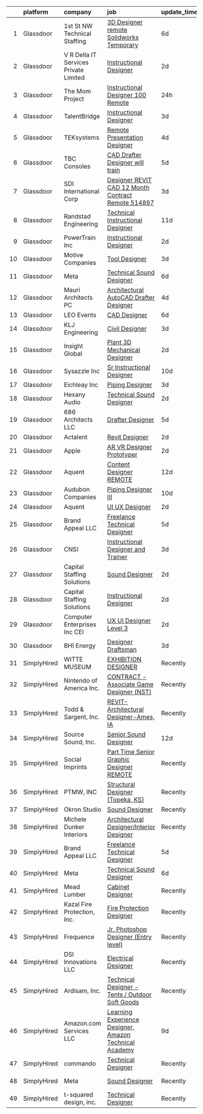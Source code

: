 

|    | platform    | company                               | job                                                                                                                                                                                                                                                                                                                                                                                                                                                                                                                                                                                                                                                                                                                                                                                                                                                                                                                                                                                                                                                                                                                                                                                                                                                                                                                                                                                                                                            | update_time   | location             |
|---:|:------------|:--------------------------------------|:-----------------------------------------------------------------------------------------------------------------------------------------------------------------------------------------------------------------------------------------------------------------------------------------------------------------------------------------------------------------------------------------------------------------------------------------------------------------------------------------------------------------------------------------------------------------------------------------------------------------------------------------------------------------------------------------------------------------------------------------------------------------------------------------------------------------------------------------------------------------------------------------------------------------------------------------------------------------------------------------------------------------------------------------------------------------------------------------------------------------------------------------------------------------------------------------------------------------------------------------------------------------------------------------------------------------------------------------------------------------------------------------------------------------------------------------------|:--------------|:---------------------|
|  1 | Glassdoor   | 1st St  NW Technical Staffing         | [3D Designer  remote Solidworks Temporary](https://www.glassdoor.com/partner/jobListing.htm?pos=124&ao=1110586&s=58&guid=000001830c7f4a3c84f15cfdabacdc9c&src=GD_JOB_AD&t=SR&vt=w&ea=1&cs=1_fe925397&cb=1662362012633&jobListingId=1008101147436&cpc=FA84DF7EA1EC2398&jrtk=3-0-1gc67uij4j4go801-1gc67uijmii2i800-d4879d03b2981eb5--6NYlbfkN0Dax8UoX6EQsni4_ZSF9vye0BkMdAXnBGZ9YnjGpfOQl0bOt3kFrViS9pzQb-UkbyuTLk9lBJa0OMA4qMS6a-OFvIw734BbqW6J4ftJsRXUYWG69gurxtLodjSwr1yjvY6e_2OvYDI2aO1q43GghrlOeDtC0f8O2sLjnoXTnasp1rHg8Be--iCzHUhcQbdI059KhKNRmH7yg-6zaT2XetChP53yG2ZNW1mUTtvTWBMO9OViuGAzeh3UoKqLffUeVPcuZaRg2LRpvwDeEMSYbZ7cn9lJr--cq8zfITrkLU3x54ggcqDkI6hJANGnMIZ_Rs7vFZ6vPyAgNNExWWK5igvd9NxYzT6VBxdd9zelTvTSOG65oDcKmaR0iILgUPo_oyLAkee4h02St7NiVIfuRMdtuIzEv_6bqyXcRoaXDvh8M8xHf_jsQZxjHruHC5VO7saK3-7CSVYoLlFzG-OO1Vi1VKubrOSt54-GUL-AY0ROwnFWNgPp7qMX)                                                                                                                                                                                                                                                                                                                                                                                                                                                                                                                                                                            | 6d            | Plymouth, MN         |
|  2 | Glassdoor   | V R Della IT Services Private Limited | [Instructional Designer](https://www.glassdoor.com/partner/jobListing.htm?pos=121&ao=1110586&s=58&guid=000001830c7f4a3c84f15cfdabacdc9c&src=GD_JOB_AD&t=SR&vt=w&ea=1&cs=1_ca19319c&cb=1662362012632&jobListingId=1008114766072&cpc=AC285F3A3ECA6BB0&jrtk=3-0-1gc67uij4j4go801-1gc67uijmii2i800-cf474f3642b24d94--6NYlbfkN0BCfH3gCGpMIZQRxhXoUlG1SCQU1pI8drFJx67PhZnu-KjHoYoYcHCEFHTdji-YRv6Tc4uXmEWKVCrm93-qDYpviG9vrn7DLH4nLfJ9TO6fEthmqCO1KiNIMEN4Xu8wcNYe8TrFmbDNu_ulrD5bcq6w41p049XOI9PzRxt8NTzO7XlJp3bxZzc9DU3AmJUlMtFWPB0LkzHcu5x9o2-xsrNewJ8ny8_wJD6jX97Brk1rlwTrBpo-7vWjmeZwbrBFIi_cK_osgiHN7vx7ukCevHFPQN8qptPr4NYgo1cjqG_JZL5oB8VufSoThohx48K4rXoplgyR0GS6aSwtqoe4WAKd92QcZZCE1guolqDzarkiMUaNBYygW1PXeSq6-LSAdez4N3z50vNh56B6nDhoZJIHvqGWmEK_c3y3ut25W3f4ah8VjEFYiuQ1pE7qkcPgtgJPHu6NbhpjpOZCbrLB87L3OGt3mPxn6KAW5mUQPS2iC7c_KNptWvWWUhFQWgvDYD4fIzL_Y8Yb4Q%3D%3D)                                                                                                                                                                                                                                                                                                                                                                                                                                                                                                                                                                  | 2d            | Remote               |
|  3 | Glassdoor   | The Mom Project                       | [Instructional Designer  100  Remote ](https://www.glassdoor.com/partner/jobListing.htm?pos=109&ao=1110586&s=58&guid=000001830c7f4a3c84f15cfdabacdc9c&src=GD_JOB_AD&t=SR&vt=w&cs=1_d1af985d&cb=1662362012631&jobListingId=1008117176972&cpc=7AD1D84939BBEEF3&jrtk=3-0-1gc67uij4j4go801-1gc67uijmii2i800-5e7c1d2573244fad--6NYlbfkN0BDp_epf89aHDQhKpPegNJQ_ldQpEFZQsM9OcONMGxWx6pU56EKHF58QjVdAUvn2gWT2heCAOeON7egY1yjgOlJu5D-91Rlw6oFgs1SWP-MR0Kwf2bg_imVWK6Gh4CyCsGFXKRShYTPjMaHonNI3hHcVl4CwjeZdKhyvFMmIo69rZgCi5mKxSZOCGD40sgYDBuOvHz478B9272LNh04n5_kY0eDOeu_zAQF06oA8Sb2uAqvlMIIOo8VEDneH-bQ0YDARGZYFSK-72j1jKgpZzyhAWKl1NrGq4omGZSSPDy25nyXEBZB8Vvzj_UQwpnaQannhsHTRzILA7M9dAd6goNvX2igtDZ4dRaLBMjdyin_2dZ2xOjXFKQ7OtQnXZmkc6qHIrwsqDVLIz5lHpbKB3_2fgId5oB9t4zNqZkOuZ49Vc9dO3D5tCh9uFM2j9_U-Rz7bISds45TI2xqhOVEBwFWX_EpOGmEKEu0LzuUayKoIZTkODR5DQzhaEZ_JH_4KJl4ryHSmzS05W3MdBmKHP211LLg850W_zAMtxcwZFr00AwRRhCpl1AfbMJhcDNNDV2mFjPxSrWnrg%3D%3D)                                                                                                                                                                                                                                                                                                                                                                                                                                                                                         | 24h           | Remote               |
|  4 | Glassdoor   | TalentBridge                          | [Instructional Designer](https://www.glassdoor.com/partner/jobListing.htm?pos=126&ao=1110586&s=58&guid=000001830c7f4a3c84f15cfdabacdc9c&src=GD_JOB_AD&t=SR&vt=w&ea=1&cs=1_b8c7fb13&cb=1662362012633&jobListingId=1008110193904&cpc=F41FEAB56D215062&jrtk=3-0-1gc67uij4j4go801-1gc67uijmii2i800-083ab112202f75e2--6NYlbfkN0D7yZN5Y4Y3yDNIVFku1LF3jTDQg9U8OJZurnzp5mMLIP6WqhGw4ZWWAr-MD-l2YyEMpe0ZXZl6ZkfFzQmBhInY-4Vy1kyC1jKvM39gzk3I8fqmwOmGJFefq8c3WMRVYCOEkZ_OSk06TpUHHICJxNDaTHdatfAiirOwT3cj9gmvFHfsJPYVuG8hUe0LE5OiG2gLq6hZXb9gAxP3WAKXv6cBZKFpLlDYTuQGezuDhaa_J6xIvQ74fRF8UxlotWOfZ4UZYmZ-iV5kZljKe2ve3ecU3joRxQqYzpWQqjUIJTD5hEUZYR4f60SvhHxlVPCjsV83vpgGLikPL0xlVp_R4VPUdHUtm9dNHJnbecYyaslvynhMS6SrrMYjD9CBZ_GQdx-GYfgIEfTZ-kGXdHIHPs3jl4sJBcZe66zmrM6GZecDg0gLvLkZY4Fw3BMDyZOqhYEHMpNWwnlTibojezWTkIRbCzbRbly_Z6U1zUQyY7cIeZX4AQLulYzoc25DSTdDML4z9b2S6yfjiA%3D%3D)                                                                                                                                                                                                                                                                                                                                                                                                                                                                                                                                                                  | 3d            | Charlotte, NC        |
|  5 | Glassdoor   | TEKsystems                            | [Remote Presentation Designer](https://www.glassdoor.com/partner/jobListing.htm?pos=119&ao=1110586&s=58&guid=000001830c7f4a3c84f15cfdabacdc9c&src=GD_JOB_AD&t=SR&vt=w&cs=1_79fab3bc&cb=1662362012632&jobListingId=1008106163906&cpc=AC285F3A3ECA6BB0&jrtk=3-0-1gc67uij4j4go801-1gc67uijmii2i800-a087ed80b67f7f5b--6NYlbfkN0AuKz8EBO1xHDEL7V2YF9xF3dC_I9B9i-Zw2Jh8clPMK3KTieKealHQMRxLfyLBLKLyCZChEE48vqLybCiiARm2ZbgopHfff5ewlcdAlwoGxiTfSHLE287921qYA1_BFeP27zjJNgZTCcSAUTAZYNZotGtuZOEJ5kTFNKKk5C0QMiVsKQ4_dtE0DDfA5Rjz1vStf6yk9GxClyCOpEdefPceHaddgIKRS41RF0sDea-FoEfm65DPCZlw_mNzwxK2aHc-gW88Dz-uDsfty2iF5RM2infSAWQ7Mnzi1dHX3G7xDQ00OUwJcuAGWY6nghDut69phsaayi6NY76rvt5QIaxf6Iq_MEf1o-ubI6n5Zv3UgwBttBx3L3FXki9Qx-P_WkHPA_sVnXIE-HJ-lzIpDAVOTw2l6EgYoBEJDHg-ZYvk1CfQaej3hk_ELEdhRjY0Ua24wz2ynq2-Kk3TZ3DSMNupwEFUwyuEtLRcAZC88KeYV8O9XA3Q-T88VIjU0ZKojiH4xa-6UBm0T2U5nM0wjLQN-XLpR4leBtfpU7sSPX-8kzA4jdC1wfmlIctTEiIhwOZFxCtj1941OjfhliB60OlZvHBok8SAojMNTQcEiJDZzjov4bg2C1hZPZuVw3-475hXpInLe_j7YDWdTOkDpdCxTPWwQ3XKuKUslT4YyIe80BlDo1gQU5YD3HjoceB0g9STi6dJw-HH-p4IqoudDspqLcT7zCci6s9QYljhsLB2Wv_tJl8iMTCSg86S0nmXIOtTiI8oez3gC1bauDVxzLae0ZfkhZaOV1vT5RWC-tfqO7PaYOSmEYSraWUCkaFdN45Q2kTyTH8kDCYVElXsLiVMsKW7F0FXUpEvx2Y_nibNbbvliHTPcTi8Y0EHjFAWfMz2aJj3g_gJln-suyZDjMEc5X2rlU5UO4Q%3D)                                                                                                                                               | 4d            | Atlanta, GA          |
|  6 | Glassdoor   | TBC Consoles                          | [CAD Drafter Designer  will train ](https://www.glassdoor.com/partner/jobListing.htm?pos=115&ao=1110586&s=58&guid=000001830c7f4a3c84f15cfdabacdc9c&src=GD_JOB_AD&t=SR&vt=w&ea=1&cs=1_9f7f163d&cb=1662362012632&jobListingId=1008103982253&cpc=155EB9D5185558AF&jrtk=3-0-1gc67uij4j4go801-1gc67uijmii2i800-dbb54b1cf97179f7--6NYlbfkN0DLxniXb9xd09bch3T7EymxCrgj1jiT2kSu__xrmi42oAG3D01sYaWhWpZIU8IkxQ5sxpzMInIOZ0FaGVbO9wtHZLpkcSy2SeLfcjaw7vgXWEOaJeEOWtMYb6IBBFHtelPw_I7iMAWPzuHp5_zfS5zWno_du4PjJXiC7Gp6IlAdEQ6lD8NxzEZC-QOoTJ5Hci6W5lGjIxE9RBZMZo5JbJUpRSGKDwxPqBVdXp-aqXJu94U2xm1lDoiR0ny4YuMVp6LObw2qDWSzvYemeYzHdlCy2fXMUNgIbWAhIgUtHi47bRLNhHuCejSVhIDWtJijkpNAAYg9nkOc91oSE55VgBDV4_8qybMLZ4XKxDdUa_O9tTPvdjFFjvc5kSV55dbBqJ5pylVvXwaBDGyqhSnF60CtjG3MeMCe75-dleVbE7HJts0yPlG4FjcYd1HUsWzKIA9rc1dzcE3W41EE7aGRshbgiDanRGsCIt16a2xxUvOIi2mCjmFBh4LYhqk5vajhvCs%3D)                                                                                                                                                                                                                                                                                                                                                                                                                                                                                                                                                                     | 5d            | Brentwood, NY        |
|  7 | Glassdoor   | SDI International Corp                | [Designer REVIT CAD 12 Month Contract Remote   514897 ](https://www.glassdoor.com/partner/jobListing.htm?pos=114&ao=1110586&s=58&guid=000001830c7f4a3c84f15cfdabacdc9c&src=GD_JOB_AD&t=SR&vt=w&ea=1&cs=1_9e8eb65d&cb=1662362012632&jobListingId=1008110855049&cpc=AC285F3A3ECA6BB0&jrtk=3-0-1gc67uij4j4go801-1gc67uijmii2i800-37cea7c43d5011fb--6NYlbfkN0Bpkr0gJgqqHEIfrrGctVATkpcI4_CflKALKoBiu5AQD__GyEOPCzqRkbHslo4OGyojJ5pVqL-hGjTButAiiokbDBHzDHSFFsuOT-yDvDpkQwKPtYJlyht88PcMmGnUme5xFBZ4Z9qmeJJ8Y-rT241BxKVN_zEQniEEXXWeXpjqBhvD80suT7MdXVH_s_Zx5vmjdRrzVa2gktpN_W2_lsEvxqGyb2VLCSYY-9A2ukP209nPzSHLN-T-eUUoRAdR62m3XbadkI6TIIVQI571GCprt1r2e50MO6H6qm3y-Z2hTDpX3Z-ylc1G3h83YFUBH4NRUlfE-Ql74oOMIjULprAnzVYB_ooQtnPXdsCCb5jf3gShOimAcz_v9vRd3Ss8K8Vn-9Ma3R_vm10UiAM472ilT9XlxqaWLS2npSvSRc7YlwHiUwMV4nUDhS3sgC85ARsbyqCR4nPf3Yhy93h1OUFA65SMzbV1pbXDDpCrBxwmEiqoseGfy-tgoe8E0--UIo3joPTN_a7Fxw%3D%3D)                                                                                                                                                                                                                                                                                                                                                                                                                                                                                                                                   | 3d            | Remote               |
|  8 | Glassdoor   | Randstad Engineering                  | [Technical Instructional Designer](https://www.glassdoor.com/partner/jobListing.htm?pos=120&ao=1110586&s=58&guid=000001830c7f4a3c84f15cfdabacdc9c&src=GD_JOB_AD&t=SR&vt=w&ea=1&cs=1_4abbaf39&cb=1662362012632&jobListingId=1008091665657&cpc=FD1C1DA32C38CFA7&jrtk=3-0-1gc67uij4j4go801-1gc67uijmii2i800-4e9c400072612d33--6NYlbfkN0BDx217eft1lC7uqItkaModCFPNh_e0lnHdKkvEJecXwu4gIqA7CFTnXnpT3oVx672KDArTtx1aHrKw0gqohFQPT8pPyEnxY5nSI_5vJXljXddiuB0emOj4KsDFe4KKnmVelmt6yInbwBNPPrHnDX_0JTfp0HEFotiDRpodoXdu3jbr3s3jQun5eOqS0GaUkX8pl21gqUhP3R-hPB1bBzUvFzn8nji_m6vcSZnCUaXmjhKzspdlOH9if4XaPEFf4B_9j04xePhPZ8Gf5p6can0ZRefwsIQMKH1j6HdOpNpTe-6HE9jJXov1vl9cel706fyAzl31vZI19JtSB-fQJpwlb3xI3oSOBjN_tU31gxK3vtwzNvX5mrkrGqZ0H8qML_0b6yIH43y0-tezUvCZqDmd1PQXpLhkvlquVvkvBRw-3PqjKZofARcobg5e7y05k89Fyd1nw6RA_L2UnjdxYkAoeZ2bgtOlJXGdZ4ywhv1IvKcI8f_7Y7nCusH0p3pcACWqMS73xJqWkmEHxBY5S-XTymfrWJHKICCCb2ojeIFP-FMl9l4OLc-tudN2faMct9D4-qJPhdikOyH5O19nWXjeo4HtK2f2_ECW3Y_lqBML7Qr0EDHODDoI8GXNv9F6hLjC4ZR711ho6VpDOvapyXEs)                                                                                                                                                                                                                                                                                                                                                                                                                    | 11d           | Atlanta, GA          |
|  9 | Glassdoor   | PowerTrain  Inc                       | [Instructional Designer](https://www.glassdoor.com/partner/jobListing.htm?pos=106&ao=1110586&s=58&guid=000001830c7f4a3c84f15cfdabacdc9c&src=GD_JOB_AD&t=SR&vt=w&ea=1&cs=1_8fcef33d&cb=1662362012631&jobListingId=1008114117415&cpc=155EB9D5185558AF&jrtk=3-0-1gc67uij4j4go801-1gc67uijmii2i800-65fa076f81f6d418--6NYlbfkN0C2SVAOpOeIWQkPp9EeCSLxTLheLRty2uanDx8E9nXZ3uUHHMNExd-XEFmdsXmzFrTmniJlQtDfqS9Qh_smuebJhUgn4HYBZ_MUQ-wEJoiVoj1Z1PNzwyzdJ-xi30TkYVfpNtfNpKlviPNJnNZIr883EYWjCe4SkKP_W8ufXGXNtaCK5dhTBIiNv-BdMDEyuwRI4r0pUxw8KtbHesYw-Fb4hd2r2y-Qdg5Bs3v28bL2hkuJVm_P4n2P4IVFBnDukwWNqgg4qJ7g2lQ7g-gDK4M1AHBjTW7LrEfifNyplWZorVUlsGl0Bp8Fm0i0YmO_GKGBkTls1_lsRTBo4HUlV9_TQq0QY_h0lYMT7Qz3eZiUWTpnuFLXTNGG0sbuNguxXoktrwIpVCMfQ4FEmvaZnbsaDAVDrDuPxz-JLnDlUWk7Zq1q27Ox8v-wvtDxpp5x4eRFoYcQpJfsLRFLlkiV3ga6JuD0dkM4FWsHVEz4NRlzU8NTVG0lyJdP4phFtMWqXWdD5Bkecm1Ekw%3D%3D)                                                                                                                                                                                                                                                                                                                                                                                                                                                                                                                                                                  | 2d            | Remote               |
| 10 | Glassdoor   | Motive Companies                      | [Tool Designer](https://www.glassdoor.com/partner/jobListing.htm?pos=108&ao=1110586&s=58&guid=000001830c7f4a3c84f15cfdabacdc9c&src=GD_JOB_AD&t=SR&vt=w&ea=1&cs=1_87abd720&cb=1662362012631&jobListingId=1008110566998&cpc=D3E44275D43A938E&jrtk=3-0-1gc67uij4j4go801-1gc67uijmii2i800-b5d3843a396371a5--6NYlbfkN0Arae83wIe_NvHUM_lH12ng2DVBXUGu43X8DQ0yIsAk_4QPE-Y-IBDXyZVo7MT05FwD7Nja_jFECPq5Nd_mSNkC2Oumwf1rUN_O_hpR8MztM7mCjunz90Z7YPT4KvY_8f9weAAPAAqJcnhXrsCr1UuKudmcmREQMEv4XM-u3LccU8X7aI4edyp2P9arY_681q4f56ElhQ6EPg0JqIC1CWUg6gexHTVTVOlYyaKH1zn3jRQi_g7ZLKjnHJYmo6JqWgh4mHj4tOSmRs6_VL61e0xT_A5_KekF-fJTPgiYFCfMTW4h8ZE7AmLB7jxioqg9ifdBT4cu099w0DbOfDgqjPLzmQY7wSo7sCm4sU1YOyx1bviCqnJnaVBU0e_xrXmtmhE5nFwIlKe6BQA6MPp1H365DZelBP-OlY7ovA7G8RfH_SQEt6JJmpaYz9UzkGtk3B6JBx9p8CdrUXC52e_w_4wNhlrIkWkNBkle6EdBbPEMd7o2F04aA6Bm8tzbLs_22CaO9_amrDWi_ZdMOk1b3oxYWUFP-YoP9DoI1IbpsDLO7Y_3rbVnP_mGvuE0thh0c_tdsso9kRepiYR9rasZKmLulYRC7xx3gNdVQILo_LHvX_N9zE57bkh8Lg5SwHiF2uawANVitKqTwCHNE8VX9oZWQGztFhFcOifJbio3R7dMqOgDhNkclLzb3uXMA3UBbB9FqOF6zN_oCGsaYxkwIC_Ed1y7skKiUs1XENQ5_mgVzKiyhAxsOLMvUkRI79m5_ae4cLA_x7K29wu_pq65-zltDJCzyhIdL1OW2DhPenVb_w%3D%3D)                                                                                                                                                                                                                                                                           | 3d            | Long Beach, CA       |
| 11 | Glassdoor   | Meta                                  | [Technical Sound Designer](https://www.glassdoor.com/partner/jobListing.htm?pos=102&ao=1110586&s=58&guid=000001830c7f4a3c84f15cfdabacdc9c&src=GD_JOB_AD&t=SR&vt=w&cs=1_c3331596&cb=1662362012630&jobListingId=1008102577905&cpc=48B9F4758953335C&jrtk=3-0-1gc67uij4j4go801-1gc67uijmii2i800-43ee8e8957f197b7--6NYlbfkN0DYl4UJW4r1Vl7FEn6T9F-rD9lpC-0oMJVSiWjK_MGUd8e8cHXcpv6KPyjLHZEfqkWRCwULr6X75ieJARrAKqgWzisG7J3CWnOtR8MXVg9h6RHVQw8LxsUXbtRHyQGBkIiZRs1E6q1KlzilZzbDkEbl4cSfOYHD8WJrsx4Oe5zq0efzKGC4tT9j4LIwYr4PYn5NjV4YGU46WiIIRSmqv9h43fV9jgql2eDO62hjP4GfQCxuetvEuETTmimHg1aRAgIHl6HxSAKLD2rWMG6Kgp6MCAhkQDf7oIQrpGCS5JaqMojfOhXhp_UDIoN_Zbx6Vi0xYu7Dhla3hZ0RZ1trXEOUfh_Du_vAVTJLiz7KEJ0tDaHPzO4LsE8kV96jAnTKjAgUhG8OeZrdSrlYTuo8JTbInjk3Zpq8ufsV2zPWjU9n-6gAEW1iKI5prAMJwvRnnNa4X465ju9wu_LyJ6-5TP6LVqk6G6WP3M2DJCPCwaKl0a_2AxJKdAr7PiAOZLEARbH-EBFI-efxHPq3Nrx6kCLPbzQndIqA0mB64IIW2i8-Tn_N0hRXKhD3y4N5V2v7wrBV9e3Olfg12VhXiy6Ef9wwrypumpfRJ_wJG93w_7_m7wYpRH7OeVHGgOLpB4D_BM-JV56Bp6VWwmNUfgNMRAYEmXaP1iwBf0Xqzn_0O_hUFGz6-iXvhbg1er9xR82fLBX672KTPMdgFnzazuGv9RttlVKerh1AImldheu4zxcVQdyu3bMeMCYrrZjxDNIxGn9PP5GE4DuUAcJMTk3lFUvu3aWTcmAJ0Jd8HZSsxZTIBVb8DctUURWAJ-sKVdeh-ZRT4CYGjXixDvryZLAh5YdeXlI7M7dTCxfMHJtxr5cWx2WFBRF1QrUlaR3UJm_9F6A5ZW9Hriy-1MIUWEMUhEgj2GQ4IeNNoa6_JVegQ-J06OH1gWbyWmcfwOiw3DV0qUC36Fb2qjMI31drRV-y1GxBliSgr6B7rr82VzQkuqZyI0th7DwDcILnPv-in_bNf7B1RrNMv1jt4qkD2YjlGw8KrvkTop_oafWTnk7lUUtxzzCPix1LhZPJ) | 6d            | Remote               |
| 12 | Glassdoor   | Mauri Architects PC                   | [Architectural AutoCAD Drafter   Designer](https://www.glassdoor.com/partner/jobListing.htm?pos=105&ao=1110586&s=58&guid=000001830c7f4a3c84f15cfdabacdc9c&src=GD_JOB_AD&t=SR&vt=w&ea=1&cs=1_0acdfe31&cb=1662362012631&jobListingId=1008105949349&cpc=6E56E77887FF9985&jrtk=3-0-1gc67uij4j4go801-1gc67uijmii2i800-c3554d202fb6e9f3--6NYlbfkN0CdcVd3SDA1nO7RkKTAACmPV4xEt72Vls8LI2dqcgyOeANYUy3FBYWlFKyV03ZWJRi7WHhxzW10uSuZ4HSsu6Re_XkblLFQtLkGpaWAjsG5KW_YCd9eQysU2B9rLKXveTWzWmsuQ7q4olnTJ2v_kuWXw1WVyx9wqXfDMKU8xsLCx_dp8RsGX2smviDqFV41E1J4s-dusZ6-hRPjGroGozh5-PguLnDbMrmI_KDNGea8sRN8zeY9MCDrPRvh_uMo0ie5aKrvhJjczOPwxoESBsPb1J7KSQ_1a71KJpYPB5Mu_XZaf_UBrNhufNDcWxfer5pVZsAwntlBPTYcr_ff7W2Btq577tipYM9e92kHm5gCCr6LP9wH9qWSsa0aDmcrE9-EBXoe48aDVOtLvfx2r3TqpO8mrc-OSvKtfoKbY040JiHFzBReMaHJTLLXI9OqQed4KoY_hSeUAJIwCa1jaxC-HDWSCRrIRLTy7O2Z1D1tEemAsXTaspnQFOnuyvYoUsb9lBLXLJuh-k6gtkRmKa-T)                                                                                                                                                                                                                                                                                                                                                                                                                                                                                                                                            | 4d            | Poughkeepsie, NY     |
| 13 | Glassdoor   | LEO Events                            | [CAD Designer](https://www.glassdoor.com/partner/jobListing.htm?pos=110&ao=1110586&s=58&guid=000001830c7f4a3c84f15cfdabacdc9c&src=GD_JOB_AD&t=SR&vt=w&ea=1&cs=1_e00186fe&cb=1662362012631&jobListingId=1008100992380&cpc=0FE1F5EA2BC84A01&jrtk=3-0-1gc67uij4j4go801-1gc67uijmii2i800-109c3a28ccf10167--6NYlbfkN0CNc4_XkOrCJIG4rbt7jOELJF_6cAKStNL9BRzWr9Kw78iNJD37WLtKG3tFquRggugNsE3svMqATYLYlihgyGr3MDlAuj1Ftqk0IIy8Mp3KB_tq5JKzgDCQRkfud6uWgcQJW8Lfvd3kTiY7efwWTiZ0jGkgbTTLSO4xUC0mexDNJdjhpcl-rSViQaCrgxQGuGAfqir97LPvP8NPBbpZq5Qskh_2cs33JR31ClYBUPruqKW0I5D34shtRdD2Q-nLd_vHDJNDTe5dZ4sIzmneRudCS9Bty71hQIOdGDUJWlpxOMiCQlPViv-7mYHp-qXMHo__7Ca7EF_XyejBICWo-qLK7WBhndjdpLduPVFo8Pd4xChANL8yhPd5uPkNvnCwMoSG2G6fwfiWQ2fPvZR0KSFKjYuAb8su4ya4YbaVXDtNlc4hWeB_gSbMu1VTq8VAH_8sGNFKvl2KP-FZzNPzzPeMY1Js-YzzzgwqdT6SEfxwRpg1Gl8Jfxmg)                                                                                                                                                                                                                                                                                                                                                                                                                                                                                                                                                                                                        | 6d            | Remote               |
| 14 | Glassdoor   | KLJ Engineering                       | [Civil Designer](https://www.glassdoor.com/partner/jobListing.htm?pos=111&ao=1110586&s=58&guid=000001830c7f4a3c84f15cfdabacdc9c&src=GD_JOB_AD&t=SR&vt=w&ea=1&cs=1_a6438d3a&cb=1662362012632&jobListingId=1008110325203&cpc=7AD1D84939BBEEF3&jrtk=3-0-1gc67uij4j4go801-1gc67uijmii2i800-d6a8ed65372185ba--6NYlbfkN0BSh0jfjZZDfvxju8iAV6c0n9AX9TGiueSCSHgWWSkMZrYKl2mVLUwdey1Scnmgcw8YFxjFXvK2Z0NJ7dO2h4zU5E1fC8bzYbSUqyNqNevycb8xewn8slDIpqmSYtUmhl-zty5PK-TQYnpDStgfpbN8EALb4EUII80P-LlTHtAMlB4krBbyaJAxRxD0993kuRM5yLW85R1HQGhiuLpZEfQC8Y6Gxv3QPftsCBHcCxxfLJrxZg90SAo4dUZzd-OQOS3IoSF2b5-bglxG-dXqS3Pu3-uAcPPx0oFdfql7jeGy3_sE18qDSryAhi5R1FQX1WTlGwG2UnYUD3BqfesINOGagqYd3y0WFoUgOneDwbAxSH8eWU34um-pC7ukIkcOIHugRmuGOSrkuY7-SjRP6e51Md3PS6_o05pgg7Fv_rifNbvbh9oJ_bcWDF5HYV5aAc6DYVu1OrMG1sOSesU_cTjqV5Id7rMwFqedlROKqTDjmq-obUXACsqtkWzX41qRE4SM-81AymMebg%3D%3D)                                                                                                                                                                                                                                                                                                                                                                                                                                                                                                                                                                          | 3d            | Remote               |
| 15 | Glassdoor   | Insight Global                        | [Plant 3D Mechanical Designer](https://www.glassdoor.com/partner/jobListing.htm?pos=118&ao=1110586&s=58&guid=000001830c7f4a3c84f15cfdabacdc9c&src=GD_JOB_AD&t=SR&vt=w&ea=1&cs=1_4c632be8&cb=1662362012632&jobListingId=1008114321349&cpc=39A4E8CE329AB187&jrtk=3-0-1gc67uij4j4go801-1gc67uijmii2i800-8168df1bf852774b--6NYlbfkN0BKkHZu3wF05EeDimN_p6sYpKCMArvwa95YdH7UpkaBCiPadoOw6FI30Q-FKaUBQD00urgq_VM1sA9hyFcbkiHpC18r7PS-Z4_NPO9Ij8cSGrMib0MVmZK-xlXzEf4HJbdFavzSoNwTSpKgPE64xhS9IgtMsDX_W2Itgklu5A9ZB69o_74wI05b3u0OPJlEzI9D6hqev_d2RE-KeZuTXXRtfZbTcyQ5X0l9aV7YqD11vY6KHavDOX6sWGuvPHt4-wOGBFl79O5-kTMWZcM3EyNVDqAWHwlRm2bp51suXWGdCVKIXnf4yCqGT-j-GEV9La1nM4RxQgnjx_OjxB3687mJyiqiQcTxM4W0LFoye0mwFP1WE-YuqT0_nsLppC4DEIr8-ZIvdxvUiJ1eLjDM61TBy1Ws5FyiwM4uIrzthtngwO82E66RUo7fUpSSR0Ze1t1FQ7um4896C52IGT1fNbvTsKoK6fuz5Q5VAnlnvzEHVPd7ZHtnOe4z1RENn2sjQN2lDCln2i5z9MRUrlrJNzKX)                                                                                                                                                                                                                                                                                                                                                                                                                                                                                                                                                        | 2d            | Remote               |
| 16 | Glassdoor   | Sysazzle Inc                          | [Sr  Instructional Designer](https://www.glassdoor.com/partner/jobListing.htm?pos=128&ao=1110586&s=58&guid=000001830c7f4a3c84f15cfdabacdc9c&src=GD_JOB_AD&t=SR&vt=w&ea=1&cs=1_2d4aab19&cb=1662362012633&jobListingId=1008094371868&cpc=8795CF9063CD573D&jrtk=3-0-1gc67uij4j4go801-1gc67uijmii2i800-d1e30eb564645d32--6NYlbfkN0BHmuOUQiGxZlIboXRCrnOB1bk0QkSGbGX7yxzhgRysNhglpeekY3X1wDa7BzirfJIE-XZI96pT4vsCDo_PwVhCrQa8H_dn6HuGc3dI6Au5lFOBOQnw88rRufmRln1Uzxma7VZhtrwMd6uMTKFJi1s8KhsbQhyj9AFtzXfcqHMAkMfzRW14V10xerNyCpWVtNx7OTVsR04_iSS2Hlb5B7T4uHhe5Q6Tyh7OZDBlPM2C4tl8-7bAC7I6kobCu-rIk5lPjcPdKUtzdOyuvFo5NNnHZ4yYUX_ISaO0uSumU6eT5vd16Wwjsw9U4RmBZLglxyn7aAGUkEUsCJu3IsKOdLUprT__fgajiqP3psgVGT8gaaAUswNABGZxkZhuEixfkhKEfhVC-wB5nKOlmYHrzUq0bC2f6urhDxY5KFo0nxKxL6i81P7SRVXMA8aR4xufaWfXrpSLI3JIdYO3qOT_baqdQ8Gt0bWHbyOQGAEN0P6JLYIF8Trim1Ws)                                                                                                                                                                                                                                                                                                                                                                                                                                                                                                                                                                                          | 10d           | Remote               |
| 17 | Glassdoor   | Eichleay  Inc                         | [Piping Designer](https://www.glassdoor.com/partner/jobListing.htm?pos=130&ao=1136043&s=58&guid=000001830c7f4a3c84f15cfdabacdc9c&src=GD_JOB_AD&t=SR&vt=w&cs=1_510e4280&cb=1662362012633&jobListingId=1008111206496&jrtk=3-0-1gc67uij4j4go801-1gc67uijmii2i800-4a681df1c35d091d-)                                                                                                                                                                                                                                                                                                                                                                                                                                                                                                                                                                                                                                                                                                                                                                                                                                                                                                                                                                                                                                                                                                                                                               | 3d            | Remote               |
| 18 | Glassdoor   | Hexany Audio                          | [Technical Sound Designer](https://www.glassdoor.com/partner/jobListing.htm?pos=101&ao=1110586&s=58&guid=000001830c7f4a3c84f15cfdabacdc9c&src=GD_JOB_AD&t=SR&vt=w&ea=1&cs=1_1320f3ae&cb=1662362012630&jobListingId=1008114321181&cpc=878687325D2A5CC7&jrtk=3-0-1gc67uij4j4go801-1gc67uijmii2i800-0ac8534fda25569b--6NYlbfkN0CFC62QAxPlQDUanI3CInFwDfLuR7bBing2k-9qaB2Sgc7mfRdyTz-EnIjEcjqKoAh4_ZZLLwyGjkgqwi6svkxAivLIJAIQwILeIjbqoOs_xRSKFIya7sfTf_opYwReedpv9fbyaMfagL_ldIDi899DzamSPVTzKUQ6FBR6yrjTDkrfgnIyK-QPQNkykjuk2w_Kk9KXfMAdfM0TEPceNP6Y5_vIwWB3OCkEnjaHVKK_sxBZk492TEjIN6yZXfGvMrxG4hdfxsopNEVnNuFz16hrVJfKsqfMGdH9He9vIngM4w3Hc2ZhGKTR8H83H1fDCUTYlTcaeDfN4blIE5NOkLMIrvESSNMN3NLei4sS2_Bw24AZ58fpuTgTkd2fTgM10FGzGiolAEkVf3ZrK3IOkNV5UwPSmbUs1vf_vlLvtrSw5vxyDfa7Qs53Di-Xf77Ul5AwhamZtne8xQ3pHDmpYANP8UBIlkIE3-4JOgMCnIpEGzxpeRyexxAArnkmbb1Pnp0%3D)                                                                                                                                                                                                                                                                                                                                                                                                                                                                                                                                                                              | 2d            | Bell Gardens, CA     |
| 19 | Glassdoor   | 686 Architects LLC                    | [Drafter Designer](https://www.glassdoor.com/partner/jobListing.htm?pos=103&ao=1110586&s=58&guid=000001830c7f4a3c84f15cfdabacdc9c&src=GD_JOB_AD&t=SR&vt=w&ea=1&cs=1_c1bdb905&cb=1662362012630&jobListingId=1008103922408&cpc=B4454408B5C4E155&jrtk=3-0-1gc67uij4j4go801-1gc67uijmii2i800-2616a9526ce040b6--6NYlbfkN0D5EoDI19pzLD_ZoAvoqM1-O9qeTV9KvYbDAr1-bMzVcUrRYlcR_7Ev1kGWUuV89LzIUhkWdGri9LCjP0E4sj0QO5lGaRo0BklA9VGMkXh8-w7ivRM-VruUrEfTwDupZc2XmVFskyMuKd0hSNV7OPDAKCjGgklsyyJ5yZRrY0dAZwnH007USVJP1m3aYSUXpSsFNvX5ONpq8Ec5Q_WCq8WYt5ZuIpDab1yTYI6v30jawcyPTMR86rF9Cocc1wAtxeenjwxUcVcrdK4t8kKnvBJbW3YYpbe7rwsNQtnKowbrC916qxXbsRddZksrhyeb8IZf8b1-U_OxQAxya3vNaQs_GRTFX-jO6sJ6kpgFOBEVKxta9I2ZrzAM-L_eLdvJqsjagl3YuNqXolukapvEGe981vAFtTpemKma4GrDYscbNinZ0mcEzXsEEVv41exg_uXd8xPDaBwFbjV4Mf306xTN7xAdmLclppFttFzCuvxDdygpjqLXnKF5V0bcRXeO-Sm4hJik0rI-1Q%3D%3D)                                                                                                                                                                                                                                                                                                                                                                                                                                                                                                                                                                        | 5d            | Dorchester, MA       |
| 20 | Glassdoor   | Actalent                              | [Revit Designer](https://www.glassdoor.com/partner/jobListing.htm?pos=125&ao=1110586&s=58&guid=000001830c7f4a3c84f15cfdabacdc9c&src=GD_JOB_AD&t=SR&vt=w&ea=1&cs=1_79da8cce&cb=1662362012633&jobListingId=1008115123341&cpc=9DC6E4D8324653EE&jrtk=3-0-1gc67uij4j4go801-1gc67uijmii2i800-2eb598e43446174d--6NYlbfkN0ChYVx_I3yfZ_JDY3EFoivtqvi_stwnZ_kRt8Dowt_l_d1ydueao4NE-oUleRJ4yhjhYmT0tBl-0bek8yGi5eHyyEVxkZieejHkE1l4wXtN0bs-YH6wXtbIgrS6X3A3LSbks90iNVaZIuR98cOE6qZSan3vp25oA4KNusc_stC5ZhlaZ_dQRHlrYorZ8_1cYsNQvtEx5SNh-eQ7VZmsM5-rLMSYJckViWtpOajnGcnp89be-EM2ir7N3ykgEg3q32C2MqV1Ptn__iZPitLvwwo2zUa__vNi2YzzrRL8FdPi7BGmKPHFTT5D_cnyY8MDqlSGu94kvH-K884FXxTzK6Lak_t21jonaA0oz1DY-3O9GQYCVd6Sw7BQP83WGEb3h-lI6AufTvFlM3Vyfr8POiUXfkWSDeCS1GQ9uk3TnJXrSeaj5L0yeSLvEe4bvPDZbUxNTSdbK5qBwCTnkBQWXKL4s-bMbLbdH8mHtW4Cef-LjLtu7IYnjjLPKYqeRNYadrlz-CcVaVrsn5I4-hlhkfZKZ-RK0xPyKQJHcupdz3QXEAemAJ1PlC-KWSLE46JCA7RnmewKrJt8vedcJK83eQ_5feSZUWTIPqkjIpzzU2TplnPQUneIsjUy7K91gX8tLxzJuYCRwuCFQCKr2_3NvNrHf9EzlwlY1LkZY4xGPv16S-996HD3lnbGpAxC3neB43U_feFt88CjN8xJsQVg447tspTCiVEhYMYPGeEzIoWjhqwddGnqhB3hsUenRRRuVhld5Hbjs3KYtsDYvZ9ADttL7nCQJTBfCgabigGIBeyOr65s2Qp7PVntcUoOXse1uwHbBl9pfifBPB6D0abS7MiqLCzZcFR6sA06T7oVvi6ooHs2CPHDt5DATdZDwd_YzKpnuq65Y0z6BcykrxiConucAkL-M8GH1wOI7USRZBisLt-WDc4T8w4YmjgyrgR8_NrSN1Q80yd4DOcbikyB_TxtZu25aOHAcTY%3D)                                                                                        | 2d            | Irvine, CA           |
| 21 | Glassdoor   | Apple                                 | [AR VR Designer Prototyper](https://www.glassdoor.com/partner/jobListing.htm?pos=113&ao=1110586&s=58&guid=000001830c7f4a3c84f15cfdabacdc9c&src=GD_JOB_AD&t=SR&vt=w&cs=1_059ff26c&cb=1662362012632&jobListingId=1008115119104&cpc=47CFDC01B3F81FAC&jrtk=3-0-1gc67uij4j4go801-1gc67uijmii2i800-a2f0a9bc24df6a4b--6NYlbfkN0BvKrLyj5gPmtZO9T8euul8TCxuuKNOtzRJOomxnwSEodTz2Bc-sPZl1dBMH13w-jNZjHOGIjLlgRL2NfnNhFT5vzoIcbS8UfgpHq_sfUAy615_2Eo9L9Ve3gBrg9cRgZc99_KXb7O_BdPILyoj8wDAzGcrqUpgcKfYgEiKRiaDQPOFdjRQXl1l_kL91nHw860E8sBqvR-q9o_I2y0MGNAKkDetilWi5taplM_HCk1oeJqA59U6jGfD1xgqnlX6_d0uqcsElqjiGUeB_QQ86EqB36JAXn5AzhAY0jxUsSHNcH14qiNClvuOYAc6l6jev9ir5IsoNtmU4_a8pHjOfWwMJNnAQ4Q8xJK7OwcFZOkmF07UcmKbS0nryTfA6DCW_Ty2WGgK4ZKPGRZa6wuc9byq5Ak7uFDptolKC2b_zC1q4YTdVBKHlYuNZqxG_KZmWnNcLGUjj7Rq_bKJNDUZZc9UoQBQF7AG4CYaBrZCaUgZYw0zOBoaGhM8JgchnChPkb71rjVYyrpddcApKvAK2-aQPlutBlJcaySGYhNUhDyIj5KvV46yzvVC9Iy9jUxiSBPI_Vfr-0xccLslfBmh-s4oajm1JgUv-JVGV3Lh2myLJCWX3dchH9x7o3M78xizK_Mam3llzp_SC9SZMUbZL7QbG53rfx3aEpu4G0819f4Ju6_1V8Wi3HnGwJ73cwVEgolIuHqu-SiW0nkiT-FdsU4lMaIAtqOIc_tiXADQW5v3jt6qzObfiaYak6oAOP2lioWQs9hzvgXSVq99bIhYkHfaga_k44Yfff1mtWlx3cvJ83qcounAcc_9caZj2V90Mw6uBS6sixugiy1UWA9iQ14qRFFSlvmgcl_5QbCN4cxLv-3pac9exGiFjylzNgPdvUxwVEES6Key4FZs2ehMUk2sLDcAmpQM8rc0as_y-wLrO_1bVR0bInLlJ-ZwN5Dm95jOCDijVMgX83TV_1FHhiXW)                                                                                                | 2d            | Seattle, WA          |
| 22 | Glassdoor   | Aquent                                | [Content Designer  REMOTE ](https://www.glassdoor.com/partner/jobListing.htm?pos=122&ao=1110586&s=58&guid=000001830c7f4a3c84f15cfdabacdc9c&src=GD_JOB_AD&t=SR&vt=w&cs=1_d2fac6bd&cb=1662362012632&jobListingId=1008089329150&cpc=6FC5BA77C9A4CD78&jrtk=3-0-1gc67uij4j4go801-1gc67uijmii2i800-caa0944e4be548c0--6NYlbfkN0DMrcEu7yrtATojKJA7cEzGQ3FdRGWLh0CZQInL4ECGI9gD0Wolx9R2EDT7B77c2cRrTdmS15zQI5FSK6EnshAG3NgcOhzBmqhWiF-MPmcBIUnjstLyImy_lrSiq7I7lFnBSEqwK1YPVrTFjc73nNlY4awCzvFT1amWHv2N0lQ0RmNSH0ivy9-bXtVZ2IkP8QUzRQzR8WTMF_5BgZhKddbzHQ42p0Tc-GP9dzItMq2RFEeEjRRwei4ORwtD_OOomg1QayR6WKxFQBQmlzp_TvCogrmv_DQpeE19hDqCJnVQsDuDSoRdvOOkoVF5dERIA4E24y9k1fVSFtHxjyCwj66fuNED0HYD5dTn5NRZmZpSvcqny5FceRyB4FHn9ZAuFIMRc35JCFo0ch77__yprIZ7Bq5z9pLrXApiAChivtvw1NAyYd6RyYwViPXtqPU6xg3EX8_5skXVqC5jyaY6K_kz2VBW2b9whDE%3D)                                                                                                                                                                                                                                                                                                                                                                                                                                                                                                                                                                                                                  | 12d           | Remote               |
| 23 | Glassdoor   | Audubon Companies                     | [Piping Designer III](https://www.glassdoor.com/partner/jobListing.htm?pos=112&ao=1110586&s=58&guid=000001830c7f4a3c84f15cfdabacdc9c&src=GD_JOB_AD&t=SR&vt=w&ea=1&cs=1_d6d0eb1b&cb=1662362012632&jobListingId=1008094739179&cpc=7AD1D84939BBEEF3&jrtk=3-0-1gc67uij4j4go801-1gc67uijmii2i800-7f409cbdde80b3c5--6NYlbfkN0B_v4Jwlzo8pp0lkkhk9-RlZ2bqvshnQCJcnG2elMpqNyA7L9qDHaoCwikKQF_eDWszM-2fJwEot-bQ5rQzjE0FqztVy3U89BSsltfgWNrn4RB0S5s_IXWYGATHhTEMlUancvg534CqYgIBvehNwTczRwQvl94H94JeWoyTFcmK00MOJDT7nFuHw87MCG1vfY_ZUH_LKbbR2ioxE-8MT50YpEGT-t3t--nNoKQSe6kqzWomea-1EMVSsTM5rV90f5VLYzBJ69NJ5KyLsVnk-1Cg2ede9Ets6mTCMnBKLlduq6pQ9WD1FtgNg8wKHEew47j5PKvjUJ4WixFzAtwIg1WN05SRrqq098LgJyYGNhBv5WPBkkSOI4fekYW4hHXJ-vO9wknmLftP7ttvp1DMh84ZXmDa6EZuP_3tX5hfmuYCwJZmhBSuKEePBZHrpAUmg8zp_84khRSOZel-s_dNS3xU7hbhtumkIYGDymRpWAi_7Bm_EXydpP3iRkFD_I3m5ImXrK6FassWqSEou6Rdb-ZZySXqv-siqj2i_KVnwtEI5oxNItYhc1DgrHFAlvWDTYWsuP9-9uoARMMDENYcoU4e2V9gw_TSnuY_P0879VBujkNaYdlULtD_Re2zxWXJ1Lq6uCkh_LdfQg%3D%3D)                                                                                                                                                                                                                                                                                                                                                                                                                                     | 10d           | Houston, TX          |
| 24 | Glassdoor   | Aquent                                | [UI   UX Designer](https://www.glassdoor.com/partner/jobListing.htm?pos=123&ao=1110586&s=58&guid=000001830c7f4a3c84f15cfdabacdc9c&src=GD_JOB_AD&t=SR&vt=w&cs=1_ed5ad230&cb=1662362012632&jobListingId=1008114793160&cpc=56C4EA4A1A191A49&jrtk=3-0-1gc67uij4j4go801-1gc67uijmii2i800-988e979ea853eaba--6NYlbfkN0DMrcEu7yrtATojKJA7cEzGQ3FdRGWLh0CZQInL4ECGI9gD0Wolx9R2v-Aex0-GK0503smrwKuz4__mHlJHBBl27oaXudHHnThjTWxoycEVwsiwqnOTr9ZA_6JfMMsSFYxQw8wdVPeYzBH_Vz9NYAKtMb4mWEgUbKbpetOSxXck17TNzkVXj95vEp_aNNtpAXriihNjqo_REgDFECX8RH59_5ZVIg1Y2jZ1Lc8RVPUo8KsdM5QSMNe849QYSHDVMOS0CoqEYhnhVYy1YHpnG0UiKXPerGYXP28TSGeOtJdY4RE--qt-ew1-UC2F_4TVtDObNMlzJDRu_hEnEnPyhX8FXwMSsbyAwvFa025td2unSTMH5QfaJJq-II_xJYGk1L89D4sSSgP49WCNu0zkxpQrfBmG7SrGtQR3y3c1zprp_9I257KmTgV4o4PnHck9rLvmkLMGEUQwyg%3D%3D)                                                                                                                                                                                                                                                                                                                                                                                                                                                                                                                                                                                                                                             | 2d            | Campbell, CA         |
| 25 | Glassdoor   | Brand Appeal LLC                      | [Freelance Technical Designer](https://www.glassdoor.com/partner/jobListing.htm?pos=104&ao=1110586&s=58&guid=000001830c7f4a3c84f15cfdabacdc9c&src=GD_JOB_AD&t=SR&vt=w&ea=1&cs=1_bbb6ddab&cb=1662362012630&jobListingId=1008103519002&cpc=8795CF9063CD573D&jrtk=3-0-1gc67uij4j4go801-1gc67uijmii2i800-aab9ee2704808e65--6NYlbfkN0Bi-g4OEguhQEx4pjzkmulzkFDPdVMQm6g82nLRMcVRUEL01Dp3X9kPSmmnNzWOasHu-Gxs03dye4zJyUwrpd3ELADV7k0Gx2RQK9tTzsi29UzvHqC4i79Hbjn5WV--G6muOoLF0d9OSlvdkrg1J0SVutjhjhzEpUIP1Ssw_8O3Ln5eXsskxxRT5Rg1a3GYjznKMIxLrjKiDyeYVWU9TRVjYFcqYnIaYk9Su0wPHJU9O0XOj5Pr8FkpnBtdpzJRGMS85Bcf4oHPalRxyzprEKiOxavBvteMxr6fmVN9nfCIhgDVkQaBBO8-VzEFLIgINBf7Dq1Fvu8N8zJzNTWa3oKb28NlZHXNxAyNv8tq70SQwV6t8S3D4bWpqqC0CAlKxXLA2La1QCLQ0Fh2sVDTgewOFH7l5MiwQT0S4COf10nRkxiqlrhUY8u4oZfpG60IlIrIn555Zq2RRFHWOi4kAENcIRHJDz1jchv8eCor14fjAJukUCKwXOv2k8iDXaEfE20%3D)                                                                                                                                                                                                                                                                                                                                                                                                                                                                                                                                                                          | 5d            | Remote               |
| 26 | Glassdoor   | CNSI                                  | [Instructional Designer and Trainer](https://www.glassdoor.com/partner/jobListing.htm?pos=107&ao=1110586&s=58&guid=000001830c7f4a3c84f15cfdabacdc9c&src=GD_JOB_AD&t=SR&vt=w&ea=1&cs=1_f435eaa5&cb=1662362012631&jobListingId=1008110468793&cpc=654405A9B1E0A9F5&jrtk=3-0-1gc67uij4j4go801-1gc67uijmii2i800-983bde3e01da596c--6NYlbfkN0AnbXVmWTWNKCyZNfL6hnCWCCH6t4M-zPlKFpQTW0cxsY5Os0YIOaEBl30VVuPp2aEIknw5jNcV12HZtFLeBQ2wx6J6YsTeCnAnFEITF_AUWv0DoH-v8uIr5Vhhul5LSpy8I76CPcCjZwC4OcJCr7D7Z3lLIgskhPLCF81SUpUYU6BP0WCQGcpYReT7pKgNnuxfxy2frzBVt_w8xdGw5ie62q6AUmetQaqjSuMVZSNyQX7JtDWVY0CrKrjUo6Ry-rt6mi8iggWQ9ZhxGJRVCJ4exeq85iNYW8sK8GgCuUn3FF5T6X4ar9thmfM8WKuel1tyBR_TbpzNeXgpkPdTbtKqkh1mEkj4n0SwcwOzjUrBRvg0M7VGjcv5TmpC7BwP47Xx4JSvzjSg5xSsGYTvIf6fpB9WOUheyKngAm440z39nXv93WnLNtNlNe5gxiNJqMrKUiwHHjRMrKBSwpoT0QBjpaVcNKMYt8PTYQEPuES-kP7Fy-mGpp5RtIuo37j2ugk%3D)                                                                                                                                                                                                                                                                                                                                                                                                                                                                                                                                                                    | 3d            | Remote               |
| 27 | Glassdoor   | Capital Staffing Solutions            | [Sound Designer](https://www.glassdoor.com/partner/jobListing.htm?pos=116&ao=1110586&s=58&guid=000001830c7f4a3c84f15cfdabacdc9c&src=GD_JOB_AD&t=SR&vt=w&ea=1&cs=1_f4b5cd2b&cb=1662362012632&jobListingId=1008114374344&cpc=AC285F3A3ECA6BB0&jrtk=3-0-1gc67uij4j4go801-1gc67uijmii2i800-b8a7e5b70904a19e--6NYlbfkN0AHXq2vAVwR3IH7wgnTMdWCa3HguypIXx0DFudX-u0zu6XSU0N9gDGCMsnO9yvyAfN-w9ZDj2y4IJztBTj_DpNATP455ryBbc6HIlj1JRzLXgY_QhBREGrhOKT-dsILNU1H7GEHj6rekdNLERF2QVJCpUPs7TQqmQH248uMkm2P6H9TglB_2IHiZ_z69NiDLFpQZlPUzOqJJVBYQ4lxR7VqVYHnckV4g5OCzgj-XsgmdNG5L6fHba7AOb2CnXeIiF-xUl8C7h5MUATkOhc9TBsj_CCZOtPSXne9WK2S2sohbmmzb3wSLwvGsLs_ujqKCUrdvdYYuwjI_ii_Fl6DF23Ull8CezwDDeaoJkCbNWiMAPR_SF0djXVa_qAPcn21fCPaaVy2X2XrafXRGB4Sa_lcsUNdB6GOygWDIQitGW0swx8YjoSipFV2SvCJYhmInBmxv9yk-YBNz5e-JdgNLsuUJnBK0PDb_CMhac1ZXdHmdGq2kloWZ8rDRBhsN4Nygiyo08oUWte3yQ%3D%3D)                                                                                                                                                                                                                                                                                                                                                                                                                                                                                                                                                                          | 2d            | San Diego, CA        |
| 28 | Glassdoor   | Capital Staffing Solutions            | [Instructional Designer](https://www.glassdoor.com/partner/jobListing.htm?pos=129&ao=1110586&s=58&guid=000001830c7f4a3c84f15cfdabacdc9c&src=GD_JOB_AD&t=SR&vt=w&ea=1&cs=1_f360e96f&cb=1662362012633&jobListingId=1008114421402&cpc=9908D8D4413DBB8A&jrtk=3-0-1gc67uij4j4go801-1gc67uijmii2i800-879074ffc42a203c--6NYlbfkN0AHXq2vAVwR3IH7wgnTMdWCa3HguypIXx0DFudX-u0zu6XSU0N9gDGCMsnO9yvyAfPBYo3KDOJWu6uQwkrhFfyLxDqDJrRUuc4Eo6XeT1lE2HTCefAR7o7aTY6p11ZvXTrr81tz5QUgIPetPcFjEk5GGPr5TNKIOtv_UBwcySo6nszO4aRdpn55giTi-ot5y1jg4Z0iIGJ0hsbfhLj9MFGJkPp_3RW18NsG11NAQ5RumA6PhCY1xJZqLw2d2pMxSBRnNJAP03DayLMktRaJtYBzey-3Xqu939tSkwPp-lt7AQg4Ndv1tE8YBF48GqegIH3akIkggSlEkyEbIwLYoZvAfMWNxLG5gJ4prQUhpA9ywdCfj7pjPd0bOmVmy-kH0Yaa2Ponf-EkU9epscn3oJr-jgsJQemP3XFiGu44yrGy6_rvF98clhB2TqbpVkV7_c7AtrZXrM6z56rn-tPteiFC3qTBpFt8VYAxIh-xHBtx4rz3b0ZpLC03AL9S1vHPuxxwPhucKf6n7g%3D%3D)                                                                                                                                                                                                                                                                                                                                                                                                                                                                                                                                                                  | 2d            | Juno Beach, FL       |
| 29 | Glassdoor   | Computer Enterprises  Inc   CEI       | [UX UI Designer Level 3](https://www.glassdoor.com/partner/jobListing.htm?pos=127&ao=1110586&s=58&guid=000001830c7f4a3c84f15cfdabacdc9c&src=GD_JOB_AD&t=SR&vt=w&ea=1&cs=1_bce321ca&cb=1662362012633&jobListingId=1008114458722&cpc=FA84DF7EA1EC2398&jrtk=3-0-1gc67uij4j4go801-1gc67uijmii2i800-91df08786b5b64c6--6NYlbfkN0AVVnl_N3xmP3MApcGA3sr6MLnz8P423WWILI1WvbjE8Ry71v-lom9NKs8rBQiPPSeqLTFoMWzh6tcsaSztQ8Z2WFlVj9q4PCblGzbo9xkQZJhKsJfQN-Cu-Kosv8Zred-oKuYPDnjzHYikmtTi-DHthttSy0Fj2oO5GApqJjPjRjLhNkyvANX5wd1jA9a0pFPowOvg-baVUsHffMEqcaFcq23JEonb4bo85peVtPOAAHiB433x0tF0llJdNXn9mgbSQOaRjEMwJpkMtYQTMcqcwKPYat2My_WdqqLSKZVVxlfT-aDvPz2i-NeTpat_wkILQ5TBsLKMsx5PpkO6BvMe2reHQA9Z7uk4EIAlKLqDx4VJeWHshrwLgUJRg7Ch41fsu86O5oEdY6b0Z5lES3qKoZ5AiEWLLciS4BkPOpyC96TKP1nRnkXGlPgwVQMMBgBD3t61Ob4CLcUBHduLhdd07dnEda87gZuJu4QlBc4WmZrQmyeTObzMj2BhXrMT_VlqIgyln0I3YA%3D%3D)                                                                                                                                                                                                                                                                                                                                                                                                                                                                                                                                                                  | 2d            | Remote               |
| 30 | Glassdoor   | BHI Energy                            | [Designer Draftsman](https://www.glassdoor.com/partner/jobListing.htm?pos=117&ao=1110586&s=58&guid=000001830c7f4a3c84f15cfdabacdc9c&src=GD_JOB_AD&t=SR&vt=w&ea=1&cs=1_a4f0cd6f&cb=1662362012632&jobListingId=1008110539251&cpc=C3517E2410EFB392&jrtk=3-0-1gc67uij4j4go801-1gc67uijmii2i800-d2a2b50963cdfc12--6NYlbfkN0AHu6iHo_UsXgM9kfBFlc5QVOhOe1JniIZYFa2Kb2bNFV1GAa3tvOjW918fQx-QuqBAwfuDQctPbAyz73Usui4NcNHRyFheP3pAkg3YlhMrcYHcB2lHlcl6uZDy0_l5r81oOuHgab2SrmieebPEZI4RcOqQY8ER-VCiv_leuIBfP2_q8Ndo1uz31Kzspy0RSF2FfVtiJyViS52NLl6cXgETNB1IHfjKXcML60SxFIvxivxR2yNaiGdsdjoePM9ip1iISnPJFzsykNL0xpSgi-UBs6ji6MxyrHGOH_BBkaErRu4ZNatsESTNBL1ChqrLVVGEIbilr2dGtCwrBgA1llb149rP1Wm9VwXPvZy1z5fBtK2fJ1rttlM9hNBa4IpPFJzoCAP5JkPIRhejawF_pXv0odD2k12T5N_Dzfk5LtcTfyMCi21YkjU8XVb3tMR9C_x7Ewm_FMUVDgl9NNWT5ecuNcIIg3SBqoSf6PXh2tUAet_oGbwpzwwWUo9CiwTzei6hyUcGTcoDevP6ZOjnp2oCz-1kEjYKfIwVUnxPnh0FDeETpPPBToLJR88eE6Y-mfx2aUjr5BqBAfs9xEywBcnV3biCLi_6C1y6cY4fgL5QGZEh-pbTA_veyBTu5wh3CY2S9LhMSYFrlGN0f81yXt6Bt06UV34kgW07jI7eAR1QDT6fkuju6XRZvWP_nanVvuA4SSmqNZbR-YCRer7hgjcCkEvPHDXv_WVaI2FPCxAFfZKRPNk4K8736gRivnq0NlYBc4tbcq8MNeG4580cRhyF8h1kQdrNyfj3EQhDQogtbHJSFQ96VPRT)                                                                                                                                                                                                                                                                  | 3d            | Cayce, SC            |
| 31 | SimplyHired | WITTE MUSEUM                          | [EXHIBITION DESIGNER](https://www.simplyhired.com/job/DXfO4NW_88IbYEV9hwvdzIT7z2fs5hp0Upd2XIp28ETLbAhlG1c1Mw?q=technical+sound+designer)                                                                                                                                                                                                                                                                                                                                                                                                                                                                                                                                                                                                                                                                                                                                                                                                                                                                                                                                                                                                                                                                                                                                                                                                                                                                                                       | Recently      | San Antonio, TX      |
| 32 | SimplyHired | Nintendo of America Inc.              | [CONTRACT - Associate Game Designer (NST)](https://www.simplyhired.com/job/gtct-XnGZ_zTfwf6pqrShCeuZurC4G5GBTi3IVtDFjWKfsKBVgZsjg?q=technical+sound+designer)                                                                                                                                                                                                                                                                                                                                                                                                                                                                                                                                                                                                                                                                                                                                                                                                                                                                                                                                                                                                                                                                                                                                                                                                                                                                                  | Recently      | Redmond, WA          |
| 33 | SimplyHired | Todd & Sargent, Inc.                  | [REVIT-Architectural Designer-Ames, IA](https://www.simplyhired.com/job/tnp-67pdzFch_ZO8wHgrnRdyNDdz5UFAVlAhX2vhqV1Ism5DY8b1qQ?q=technical+sound+designer)                                                                                                                                                                                                                                                                                                                                                                                                                                                                                                                                                                                                                                                                                                                                                                                                                                                                                                                                                                                                                                                                                                                                                                                                                                                                                     | Recently      | Ames, IA             |
| 34 | SimplyHired | Source Sound, Inc.                    | [Senior Sound Designer](https://www.simplyhired.com/job/mw3datBFZnSnzm3SFniNFlYC60OHbjYX1kgvM61bk-lO-0QBaaabnQ?q=technical+sound+designer)                                                                                                                                                                                                                                                                                                                                                                                                                                                                                                                                                                                                                                                                                                                                                                                                                                                                                                                                                                                                                                                                                                                                                                                                                                                                                                     | 12d           | Remote               |
| 35 | SimplyHired | Social Imprints                       | [Part Time Senior Graphic Designer REMOTE](https://www.simplyhired.com/job/-zvFLBpSZsjrGLrKqmMI4i2VH5-GlD9yud5bcwzox6-3mdu-ZL9olg?q=technical+sound+designer)                                                                                                                                                                                                                                                                                                                                                                                                                                                                                                                                                                                                                                                                                                                                                                                                                                                                                                                                                                                                                                                                                                                                                                                                                                                                                  | Recently      | Remote               |
| 36 | SimplyHired | PTMW, INC                             | [Structural Designer (Topeka, KS)](https://www.simplyhired.com/job/MrdjExK9ykZPpacRp83kQUCzM_hydRxvuwohmfBTZA14qZ5FtyDnEg?q=technical+sound+designer)                                                                                                                                                                                                                                                                                                                                                                                                                                                                                                                                                                                                                                                                                                                                                                                                                                                                                                                                                                                                                                                                                                                                                                                                                                                                                          | Recently      | Topeka, KS           |
| 37 | SimplyHired | Okron Studio                          | [Sound Designer](https://www.simplyhired.com/job/sH9iQ3mOxPZ_wzvQdODCegZwaaM9A5wNYJm87FJwvZBvB3d1YNX9TA?q=technical+sound+designer)                                                                                                                                                                                                                                                                                                                                                                                                                                                                                                                                                                                                                                                                                                                                                                                                                                                                                                                                                                                                                                                                                                                                                                                                                                                                                                            | Recently      | Remote               |
| 38 | SimplyHired | Michele Dunker Interiors              | [Architectural Designer/Interior Designer](https://www.simplyhired.com/job/uDZ1Uqr1SDUoachiJ2OJjx2UsJW1pAkh3GuVjip16ZWjcGHRRfCXWg?q=technical+sound+designer)                                                                                                                                                                                                                                                                                                                                                                                                                                                                                                                                                                                                                                                                                                                                                                                                                                                                                                                                                                                                                                                                                                                                                                                                                                                                                  | Recently      | Logan, UT            |
| 39 | SimplyHired | Brand Appeal LLC                      | [Freelance Technical Designer](https://www.simplyhired.com/job/XWBuUkMgXRcY1SWWzhtuHilTIfyjKKWj-gyYy-yBjVejL9Z71jSjvg?q=technical+sound+designer)                                                                                                                                                                                                                                                                                                                                                                                                                                                                                                                                                                                                                                                                                                                                                                                                                                                                                                                                                                                                                                                                                                                                                                                                                                                                                              | 5d            | Remote               |
| 40 | SimplyHired | Meta                                  | [Technical Sound Designer](https://www.simplyhired.com/job/HzHqjS6HBEu7xBoHj3MDO5apqWBDfkdU-fNWFoeJ_RIwGg4dACDkfg?q=technical+sound+designer)                                                                                                                                                                                                                                                                                                                                                                                                                                                                                                                                                                                                                                                                                                                                                                                                                                                                                                                                                                                                                                                                                                                                                                                                                                                                                                  | 6d            | Remote               |
| 41 | SimplyHired | Mead Lumber                           | [Cabinet Designer](https://www.simplyhired.com/job/RTmvH5muGADe0-gnzbxrNdGeiCnk1jVXCtS1wr-snSwBqGSmbbArmw?q=technical+sound+designer)                                                                                                                                                                                                                                                                                                                                                                                                                                                                                                                                                                                                                                                                                                                                                                                                                                                                                                                                                                                                                                                                                                                                                                                                                                                                                                          | Recently      | Beatrice, NE         |
| 42 | SimplyHired | Kazal Fire Protection, Inc.           | [Fire Protection Designer](https://www.simplyhired.com/job/Q1dex7tsETJdCpyGTi2pJ3hAmarCmHZ8pckYRk6idfy2Qmg3shUp5g?q=technical+sound+designer)                                                                                                                                                                                                                                                                                                                                                                                                                                                                                                                                                                                                                                                                                                                                                                                                                                                                                                                                                                                                                                                                                                                                                                                                                                                                                                  | Recently      | Tucson, AZ           |
| 43 | SimplyHired | Frequence                             | [Jr. Photoshop Designer (Entry level)](https://www.simplyhired.com/job/xTWYgcxs-MGipgF-C8xs3s4d3yLHkI8xoAtvKZaBwhzBiO3S7igRyA?q=technical+sound+designer)                                                                                                                                                                                                                                                                                                                                                                                                                                                                                                                                                                                                                                                                                                                                                                                                                                                                                                                                                                                                                                                                                                                                                                                                                                                                                      | Recently      | Remote               |
| 44 | SimplyHired | DSI Innovations LLC                   | [Electrical Designer](https://www.simplyhired.com/job/_M8uqvoqW6Kp9fxX-jCM4olqshC4fL23zfTN6IfjJTdmFV7KVDTQRg?q=technical+sound+designer)                                                                                                                                                                                                                                                                                                                                                                                                                                                                                                                                                                                                                                                                                                                                                                                                                                                                                                                                                                                                                                                                                                                                                                                                                                                                                                       | Recently      | Thomasville, NC      |
| 45 | SimplyHired | Ardisam, Inc.                         | [Technical Designer - Tents / Outdoor Soft Goods](https://www.simplyhired.com/job/EaaUY8P8CZC-jWtF3gBuBBAHyCWnw5U7xo5UZYeE6UCkveJkbwWE3A?q=technical+sound+designer)                                                                                                                                                                                                                                                                                                                                                                                                                                                                                                                                                                                                                                                                                                                                                                                                                                                                                                                                                                                                                                                                                                                                                                                                                                                                           | Recently      | Cumberland, WI       |
| 46 | SimplyHired | Amazon.com Services LLC               | [Learning Experience Designer, Amazon Technical Academy](https://www.simplyhired.com/job/T_93QehhyqSMtihEMEoII-RU_QQNwi0cjpwN_UEaXvEgGBFWJawaZA?q=technical+sound+designer)                                                                                                                                                                                                                                                                                                                                                                                                                                                                                                                                                                                                                                                                                                                                                                                                                                                                                                                                                                                                                                                                                                                                                                                                                                                                    | 9d            | United States        |
| 47 | SimplyHired | commando                              | [Technical Designer](https://www.simplyhired.com/job/51kjM_X2Joa2UeqZYZubaOo3Z4hdTvxhA_jcIgjlcQs1zII5KGddug?q=technical+sound+designer)                                                                                                                                                                                                                                                                                                                                                                                                                                                                                                                                                                                                                                                                                                                                                                                                                                                                                                                                                                                                                                                                                                                                                                                                                                                                                                        | Recently      | South Burlington, VT |
| 48 | SimplyHired | Meta                                  | [Sound Designer](https://www.simplyhired.com/job/B9jC5ZTtxgxvAo0pHZYEFQSV4L3HIbn0ieWkkGRZxYJtVOoKOsaAXg?q=technical+sound+designer)                                                                                                                                                                                                                                                                                                                                                                                                                                                                                                                                                                                                                                                                                                                                                                                                                                                                                                                                                                                                                                                                                                                                                                                                                                                                                                            | Recently      | Remote +3 locations  |
| 49 | SimplyHired | t-squared design, inc.                | [Technical Designer](https://www.simplyhired.com/job/VMb8kO46I6dgDPvSVAraeslNBUWouus35a-d92nXrwvCdMmXXANw-g?q=technical+sound+designer)                                                                                                                                                                                                                                                                                                                                                                                                                                                                                                                                                                                                                                                                                                                                                                                                                                                                                                                                                                                                                                                                                                                                                                                                                                                                                                        | Recently      | Remote               |